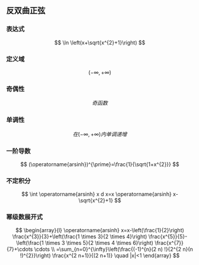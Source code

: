 ## 反双曲正弦

### 表达式

$$
\ln \left(x+\sqrt{x^{2}+1}\right)
$$

### 定义域

$$
(-\infty,+\infty)
$$

### 奇偶性

$$
奇函数
$$

### 单调性

$$
在(-\infty,+\infty)内单调递增
$$

### 一阶导数

$$
(\operatorname{arsinh})^{\prime}=\frac{1}{\sqrt{1+x^{2}}}
$$

### 不定积分

$$
\int \operatorname{arsinh} x d x=x \operatorname{arsinh} x-\sqrt{x^{2}+1}
$$

### 幂级数展开式

$$
\begin{array}{l}
\operatorname{arsinh} x=x-\left(\frac{1}{2}\right) \frac{x^{3}}{3}+\left(\frac{1 \times 3}{2 \times 4}\right) \frac{x^{5}}{5}-\left(\frac{1 \times 3 \times 5}{2 \times 4 \times 6}\right) \frac{x^{7}}{7}+\cdots \cdots \\
=\sum_{n=0}^{\infty}\left(\frac{(-1)^{n}(2 n) !}{2^{2 n}(n !)^{2}}\right) \frac{x^{2 n+1}}{(2 n+1)} \quad |x|<1
\end{array}
$$

